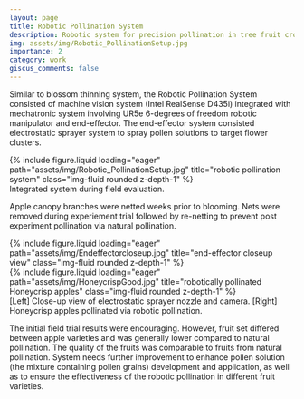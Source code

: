 ```yaml
---
layout: page
title: Robotic Pollination System
description: Robotic system for precision pollination in tree fruit crops.
img: assets/img/Robotic_PollinationSetup.jpg
importance: 2
category: work
giscus_comments: false
---
```


Similar to blossom thinning system, the Robotic Pollination System consisted of machine vision system (Intel RealSense D435i) integrated with mechatronic system involving UR5e 6-degrees of freedom robotic manipulator and end-effector. The end-effector system consisted electrostatic sprayer system to spray pollen solutions to target flower clusters.


<div class="row justify-content-sm-center">
    <div class="col-sm-8 mt-3 mt-md-0">
        {% include figure.liquid loading="eager" path="assets/img/Robotic_PollinationSetup.jpg" title="robotic pollination system" class="img-fluid rounded z-depth-1" %}
    </div>
</div>
<div class="caption">
    Integrated system during field evaluation.
</div>

Apple canopy branches were netted weeks prior to blooming. Nets were removed during experiement trial followed by re-netting to prevent post experiment pollination via natural pollination.

<div class="row">
    <div class="col-sm-6 mt-3 mt-md-0">
        {% include figure.liquid loading="eager" path="assets/img/Endeffectorcloseup.jpg" title="end-effector closeup view" class="img-fluid rounded z-depth-1" %}
    </div>
    <div class="col-sm-6 mt-3 mt-md-0">
        {% include figure.liquid loading="eager" path="assets/img/HoneycrispGood.jpg" title="robotically pollinated Honeycrisp apples" class="img-fluid rounded z-depth-1" %}
    </div>
</div>
<div class="caption">
    [Left] Close-up view of electrostatic sprayer nozzle and camera. [Right] Honeycrisp apples pollinated via robotic pollination.
</div>


The initial field trial results were encouraging. However, fruit set differed between apple varieties and was generally lower compared to natural pollination. The quality of the fruits was comparable to fruits from natural pollination. System needs further improvement to enhance pollen solution (the mixture containing pollen grains) development and application, as well as to ensure the effectiveness of the robotic pollination in different fruit varieties.
